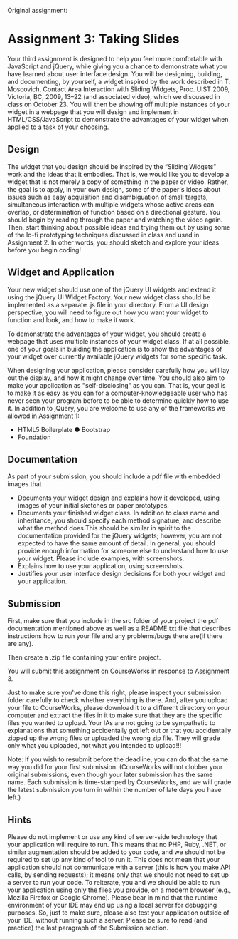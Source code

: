 Original assignment:

# Assignment 3: Taking Slides
Your third assignment is designed to help you feel more comfortable with JavaScript and jQuery, while giving you a chance to demonstrate what you have learned about user interface design.
You will be designing, building, and documenting, by yourself, a widget inspired by the work described in ​T. Moscovich, Contact Area Interaction with Sliding Widgets, ​Proc. UIST 2009​, Victoria, BC, 2009, 13–22​ (and associated ​video​), which we discussed in class on October 23. You will then be showing off multiple instances of your widget in a webpage that you will design and implement in HTML/CSS/JavaScript to demonstrate the advantages of your widget when applied to a task of your choosing.

## Design
The widget that you design should be ​inspired​ by the “Sliding Widgets” work and the ideas that it embodies. That is, we would like you to develop a widget that is not merely a copy of something in the paper or video. Rather, the goal is to apply, in your own design, some of the paper's ideas about issues such as easy acquisition and disambiguation of small targets, simultaneous interaction with multiple widgets whose active areas can overlap, or determination of function based on a directional gesture. You should begin by reading through the paper and watching the video again. Then, start thinking about possible ideas and trying them out by using some of the lo-fi prototyping techniques discussed in class and used in Assignment 2. In other words, you should sketch and explore your ideas ​before​ you begin coding!

## Widget and Application
Your new widget should use one of the ​jQuery UI widgets​ and ​extend it​ using the ​jQuery UI Widget Factory​. Your new widget class should be implemented as a separate .js file in your directory. From a UI design perspective, you will need to figure out how you want your widget to function and look, and how to make it work.

To demonstrate the advantages of your widget, you should create a webpage that uses multiple instances of your widget class. If at all possible, one of your goals in building the application is to show the advantages of your widget over currently available jQuery widgets for some specific task.

When designing your application, please consider carefully how you will lay out the display, and how it might change over time. You should also aim to make your application as "self-disclosing" as you can. That is, your goal is to make it as easy as you can for a computer-knowledgeable user who has never seen your program before to be able to determine quickly how to use it.
In addition to jQuery, you are welcome to use any of the frameworks we allowed in Assignment 1:
- ​HTML5 Boilerplate ● ​Bootstrap
- ​Foundation

## Documentation
As part of your submission, you should include a pdf file with embedded images that
- Documents your widget design and explains how it developed, using images of your
initial sketches or paper prototypes.
- Documents your finished widget class. In addition to class name and inheritance, you
should specify each method signature, and describe what the method does.This should be similar in spirit to the documentation provided for the jQuery widgets; however, you are not expected to have the same amount of detail. In general, you should provide enough information for someone else to understand how to use your widget. Please include examples, with screenshots.
- Explains how to use your application, using screenshots.
- Justifies your user interface design decisions for both your widget and your application.

## Submission
First, make sure that you include in the ​src folder​​ of your project the pdf documentation mentioned above as well as a README.txt file that describes instructions how to run your file and any problems/bugs there are(if there are any).

Then create a .zip file containing your ​entire project.​

You will submit this assignment on CourseWorks in response to Assignment 3.

Just to make sure you've done this right, please inspect your submission folder carefully to check whether everything is there. And, after you upload your file to CourseWorks, please download it to a different directory on your computer and extract the files in it to make sure that they are the specific files you wanted to upload. Your IAs are not going to be sympathetic to explanations that something accidentally got left out or that you accidentally zipped up the wrong files or uploaded the wrong zip file. They will grade only what you uploaded, not what you intended to upload!!!

Note:​​ If you wish to resubmit before the deadline, you can do that the same way you did for your first submission. (CourseWorks will not clobber your original submissions, even though your later submission has the same name. Each submission is time-stamped by CourseWorks, and we will grade the latest submission you turn in within the number of late days you have left.)

## Hints
Please do not implement or use any kind of server-side technology that your application will require to run. This means that no PHP, Ruby, .NET, or similar augmentation should be added to your code, and we should not be required to set up any kind of tool to run it. This does not mean that your application should not communicate with a server (this is how you make API calls, by sending requests); it means only that we should not need to set up a server to run your code. To reiterate, you and we should be able to run your application using only the files you provide, on a modern browser (e.g., Mozilla Firefox or Google Chrome). Please bear in mind that the runtime environment of your IDE may end up using a local server for debugging purposes. So, just to make sure, please also test your application outside of your IDE, without running such a server. Please be sure to read (and practice) the last paragraph of the Submission section.